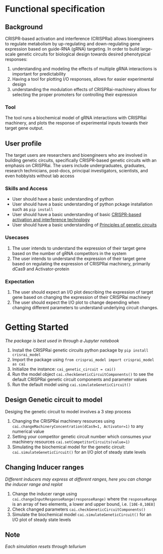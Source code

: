 # Functional specification

## Background
CRISPR-based activation and interference (CRISPRai) allows bioengineers to regulate metabolism by up-regulating and down-regulating gene expression based on guide-RNA (gRNA) targeting.
In order to build large-scale genetic circuits for biological design towards desired phenotypical responses:

1. understanding and modeling the effects of multiple gRNA interactions is important for predictability
2. Having a tool for plotting I/O responses, allows for easier experimental design
3. understanding the modulation effects of CRISPRai-machinery allows for selecting the proper promoters for controlling their expression

### Tool
The tool runs a biochemical model of gRNA interactions with CRISPRai machinery, and plots the response of experimental inputs towards their target gene output.

## User profile
The target users are researchers and bioengineers who are involved in building genetic circuits, specifically CRISPR-based genetic circuits with an emphasis on CRISPRai.
The users include undergraduates, graduates, research technicians, post-docs, principal investigators, scientists, and even hobbyists without lab access

### Skills and Access
- User should have a basic understanding of python
- User should have a basic understanding of python pckage installation such as `pip install`
- User should have a basic understanding of basic [CRISPR-based activation and interference technology](https://www.synthego.com/guide/crispr-methods/crispri-crispra)
- User should have a basic understanding of [Principles of genetic circuits](https://www.nature.com/articles/nmeth.2926)

### Usecases
1. The user intends to understand the expression of their target gene based on the number of gRNA competitors in the system
2. The user intends to understand the expression of their target gene based on regulating the expression of CRISPRai machinery, primarily dCas9 and Activator-protein

### Expectation
1. The user should expect an I/O plot describing the expression of target gene based on changing the expression of their CRISPRai machinery
2. The user should expect the I/O plot to change depending when changing different parameters to understand underlying circuit changes.

# Getting Started
*The package is best used in through a Jupyter notebook*
1. Install the CRISPRai genetic circuits python package by `pip install crisrai_model`
2. Import the package using `from crisprai_model import crisprai_model as cai`
3. Initialize the instance: `cai_genetic_circuit = cai()`
3. Run the model object `cai.checkGeneticCircuitComponents()` to see the default CRISPRai genetic circuit components and parameter values
4. Run the default model using `cai.simulateGeneticCircuit()`

## Design Genetic circuit to model
Desiging the genetic circuit to model involves a 3 step process
1. Changing the CRISPRai machinery resources using `cai.changeMachineryConcentration(dCas9=1, Activator=1)` to any numerical value
2. Setting your competitor genetic circuit number which consumes your machinery resources `cai.setCompetitorCircuits(value=1)`
3. Simulating the biochemical model for the genetic circuit: `cai.simulateGeneticCircuit()` for an I/O plot of steady state levels

## Changing Inducer ranges
*Different inducers may express at different ranges, here you can change the inducer range and replot*
1. Change the inducer range using `cai.changeInputResponseRange(responseRange)` where the `responseRange` is an array of two elements, a lower and upper bound, i.e. `[10E-8,10E8]`
2. Check changed parameters `cai.checkGeneticCircuitComponents()`
3. Simulate the biochemical model `cai.simulateGeneticCircuit()` for an I/O plot of steady state levels

## Note
*Each simulation resets through tellurium*